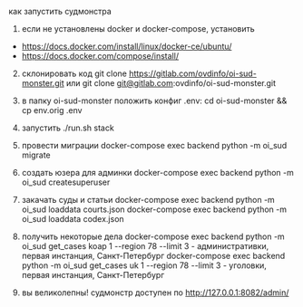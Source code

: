как запустить судмонстра
1) если не установлены docker и docker-compose, установить
- https://docs.docker.com/install/linux/docker-ce/ubuntu/
- https://docs.docker.com/compose/install/

2) склонировать код
git clone https://gitlab.com/ovdinfo/oi-sud-monster.git или
git clone git@gitlab.com:ovdinfo/oi-sud-monster.git

3) в папку oi-sud-monster положить конфиг .env:
cd oi-sud-monster && cp env.orig .env

5) запустить ./run.sh stack

6) провести миграции docker-compose exec backend python -m oi_sud migrate

7) создать юзера для админки
docker-compose exec backend python -m oi_sud createsuperuser

8) закачать суды и статьи
docker-compose exec backend python -m oi_sud loaddata courts.json
docker-compose exec backend python -m oi_sud loaddata codex.json

9) получить некоторые дела
docker-compose exec backend python -m oi_sud get_cases koap 1 --region 78 --limit 3 - административки, первая инстанция, Санкт-Петербург
docker-compose exec backend python -m oi_sud get_cases uk 1 --region 78 --limit 3 - уголовки, первая инстанция, Санкт-Петербург

10) вы великолепны! судмонстр доступен по http://127.0.0.1:8082/admin/